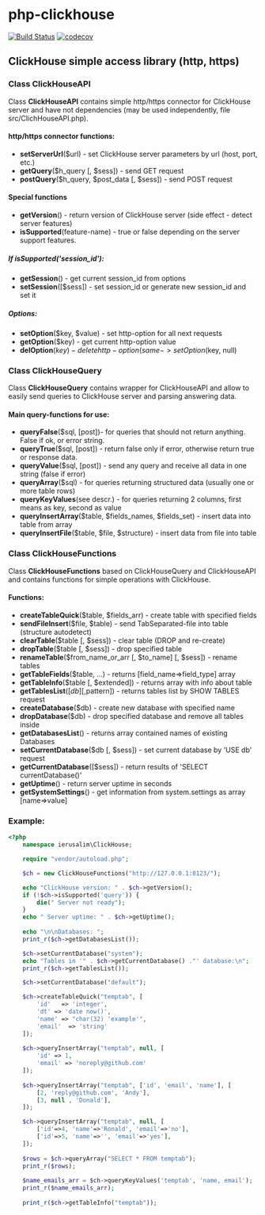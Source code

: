 # php-clickhouse
[![Build Status](https://api.travis-ci.org/ierusalim/php-clickhouse.svg?branch=master)](https://www.travis-ci.org/ierusalim/php-clickhouse)
[![codecov](https://codecov.io/gh/ierusalim/php-clickhouse/branch/master/graph/badge.svg)](https://codecov.io/gh/ierusalim/php-clickhouse)
## ClickHouse simple access library (http, https)

### Class **ClickHouseAPI**
Class **ClickHouseAPI** contains simple http/https connector for ClickHouse server
and have not dependencies (may be used independently, file src/ClichHouseAPI.php).
#### http/https connector functions:
* **setServerUrl**($url) - set ClickHouse server parameters by url (host, port, etc.)
* **getQuery**($h_query [, $sess]) - send GET request
* **postQuery**($h_query, $post_data [, $sess]) - send POST request
#### Special functions
* **getVersion**() - return version of ClickHouse server (side effect - detect server features)
* **isSupported**(feature-name) - true or false depending on the server support features.
##### If isSupported('session_id'):
* **getSession**() - get current session_id from options
* **setSession**([$sess]) - set session_id or generate new session_id and set it
##### Options:
* **setOption**($key, $value) - set http-option for all next requests
* **getOption**($key) - get current http-option value
* **delOption**($key) - delete http-option (same ->setOption($key, null)

### Class **ClickHouseQuery**
Class **ClickHouseQuery** contains wrapper for ClickHouseAPI and allow to easily
send queries to ClickHouse server and parsing answering data.

#### Main query-functions for use:
* **queryFalse**($sql, [post])- for queries that should not return anything. False if ok, or error string.
* **queryTrue**($sql, [post]) - return false only if error, otherwise return true or response data.
* **queryValue**($sql, [post]) - send any query and receive all data in one string (false if error)
* **queryArray**($sql) - for queries returning structured data (usually one or more table rows)
* **queryKeyValues**(see descr.) - for queries returning 2 columns, first means as key, second as value
* **queryInsertArray**($table, $fields_names, $fields_set) - insert data into table from array
* **queryInsertFile**($table, $file, $structure) - insert data from file into table

### Class **ClickHouseFunctions**
Class **ClickHouseFunctions** based on ClickHouseQuery and ClickHouseAPI and
contains functions for simple operations with ClickHouse.
#### Functions:
* **createTableQuick**($table, $fields_arr) - create table with specified fields
* **sendFileInsert**($file, $table) - send TabSeparated-file into table (structure autodetect)
* **clearTable**($table [, $sess]) - clear table (DROP and re-create)
* **dropTable**($table [, $sess]) - drop specified table
* **renameTable**($from_name_or_arr [, $to_name] [, $sess]) - rename tables
* **getTableFields**($table, ...) - returns [field_name=>field_type] array
* **getTableInfo**($table [, $extended]) - returns array with info about table
* **getTablesList**([$db] [,$pattern]) - returns tables list by SHOW TABLES request
* **createDatabase**($db) - create new database with specified name
* **dropDatabase**($db) - drop specified database and remove all tables inside
* **getDatabasesList**() - returns array contained names of existing Databases
* **setCurrentDatabase**($db [, $sess]) - set current database by 'USE db' request
* **getCurrentDatabase**([$sess]) - return results of 'SELECT currentDatabase()'
* **getUptime**() - return server uptime in seconds
* **getSystemSettings**() - get information from system.settings as array [name=>value]

### Example:
```php
<?php
    namespace ierusalim\ClickHouse;

    require "vendor/autoload.php";

    $ch = new ClickHouseFunctions("http://127.0.0.1:8123/");

    echo "ClickHouse version: " . $ch->getVersion();
    if (!$ch->isSupported('query')) {
        die(" Server not ready");
    }
    echo " Server uptime: " . $ch->getUptime();
    
    echo "\n\nDatabases: ";
    print_r($ch->getDatabasesList());

    $ch->setCurrentDatabase("system");
    echo "Tables in '" . $ch->getCurrentDatabase() ."' database:\n";
    print_r($ch->getTablesList());

    $ch->setCurrentDatabase("default");

    $ch->createTableQuick("temptab", [
        'id'   => 'integer',
        'dt' => 'date now()',
        'name' => "char(32) 'example'",
        'email'  => 'string'
    ]);
    
    $ch->queryInsertArray("temptab", null, [
        'id' => 1,
        'email' => 'noreply@github.com'
    ]);
    
    $ch->queryInsertArray("temptab", ['id', 'email', 'name'], [
        [2, 'reply@github.com', 'Andy'],
        [3, null , 'Donald'],
    ]);

    $ch->queryInsertArray("temptab", null, [
        ['id'=>4, 'name'=>'Ronald', 'email'=>'no'],
        ['id'=>5, 'name'=>'', 'email'=>'yes'],
    ]);
    
    $rows = $ch->queryArray("SELECT * FROM temptab");
    print_r($rows);
    
    $name_emails_arr = $ch->queryKeyValues('temptab', 'name, email');
    print_r($name_emails_arr);
    
    print_r($ch->getTableInfo("temptab"));
 ```

